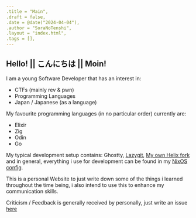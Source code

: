 ```yaml
---
.title = "Main",
.draft = false,
.date = @date("2024-04-04"),
.author = "SoraNoTenshi",
.layout = "index.html",
.tags = [],
---
```


## Hello! || こんにちは || Moin!

I am a young Software Developer that has an interest in:
- CTFs (mainly rev & pwn)
- Programming Languages
- Japan / Japanese (as a language)

My favourite programming languages (in no particular order) currently are:
- Elixir
- Zig
- Odin
- Go

My typical development setup contains: Ghostty, [Lazygit](https://github.com/jesseduffield/lazygit), [My own Helix fork](https://github.com/SoraTenshi/helix/tree/new-daily-driver) and in general, everything i use for development can be found in my [NixOS config](https://github.com/SoraTenshi/nixos-config).

This is a personal Website to just write down some of the things i learned throughout the time
being, i also intend to use this to enhance my communication skills.

Criticism / Feedback is generally received by personally, just write an issue [here](https://github.com/SoraTenshi/neoncity.dev/issues)

